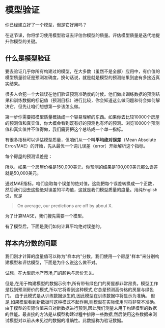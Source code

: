 # 模型验证

你已经建立好了一个模型，但是它好用吗？

在这节课，你将学习使用模型验证去评估你模型的质量。评估模型质量是迭代地提升你模型的关键。

## 什么是模型验证

要去验证几乎你所有构建过的模型，在大多数（虽然不是全部）应用中，有价值的模型质量验证是预测准确度，换句话说，就是就是模型的预测结果到底有多接近真实结果。

很多人会犯一个大错误在他们验证预测准确度的时候。他们做出训练数据的预测结果和训练数据的标记值（预测目标）进行比较，你会知道这么做问题和待会如何解决它，但先让咱们想想第一步该怎么做。

第一步你需要把模型质量概括成一个容易理解的东西。如果你去比较10000个房屋的预测值和真实值，你大概会看到既有好的预测也有坏的预测。浏览10000个预测值和真实值并不值得做，我们需要把这个总结成一个单一指标。

有很多指标可以评估模型质量，但咱们从一个叫**平均绝对误差**（Mean Absolute Error/MAE）的开始，先从最优一个词儿误差（error）开始解析这个指标。

每个房屋的预测误差是：


所以，如果一个房屋价格是150,000美元，你预测的结果是100,000美元那么误差就是50,000美元。

通过MAE指标，咱们会取每个误差的绝对值，这能把每个误差转换成一个正数，然后我们回去这些绝对误差的平均值，这就是我们模型质量的度量。用纯English说，就是
>On average, our predictions are off by about X.

为了计算MASE，我们搜先需要一个模型。



有了模型后，下面是我们如何计算平均绝对误差的。

## 样本内分数的问题

我们刚才计算的度量值可以称为"样本内"分数，我们使用一个房屋"样本"来分别构建模型和评估模型，下面是为什么说这么做不对。

试想，在大型房地产市场,门的颜色与房价无关。

但是,在用于构建模型的数据示例中,所有带有绿色门的房屋都非常昂贵。模型工作是找到预测房价的模式,所以它将看到这种模式,它总是预测高价格的房屋与绿色门。
由于此模式是从训练数据派生的,因此模型在训练数据中将显示为准确。
但是,如果模型看到新数据时这种模式不起作用,则模型在实际使用时将非常不准确。
由于模型的实际价值来自对新数据进行预测,因此我们测量未用于构建模型的数据的性能。最直接的方法是从模型构建过程中排除一些数据,然后使用这些数据来测试模型对以前从未见过的数据的准确性。此数据称为验证数据。
